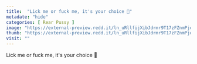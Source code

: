 ```yaml
---
title:  "Lick me or fuck me, it's your choice 🥰"
metadate: "hide"
categories: [ Rear Pussy ]
image: "https://external-preview.redd.it/ln_uRllfijXibJdrmr9T17zFZnmPjo_RkDrJl4BLoZ4.jpg?auto=webp&s=8db9dbbc79c6e31a6fd2d175be0af532f79a567e"
thumb: "https://external-preview.redd.it/ln_uRllfijXibJdrmr9T17zFZnmPjo_RkDrJl4BLoZ4.jpg?width=1080&crop=smart&auto=webp&s=20e06651d27ff499cd8f9924d4f2a89a84c3bd9f"
visit: ""
---
```

Lick me or fuck me, it's your choice 🥰
